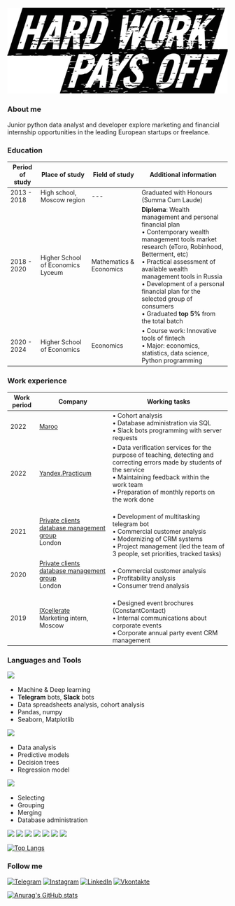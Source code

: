 [![Header](https://github.com/iamchris0/iamchris0/blob/main/Asset/logo.png)](https://www.linkedin.com/in/mnikityuk/)

### About me

Junior python data analyst and developer explore marketing and financial internship opportunities in 
the leading European startups or freelance.

### Education

| Period of study | Place of study | Field of study | Additional information |
| --- | --- | --- | --- |
| 2013 - 2018 | High school, Moscow region | --- | Graduated with Honours (Summa Cum Laude) |
| 2018 - 2020 | Higher School of Economics Lyceum | Mathematics & Economics | **Diploma**: Wealth management and personal financial plan <br>• Contemporary wealth management tools market research (eToro, Robinhood, Betterment, etc) <br>• Practical assessment of available wealth management tools in Russia <br>• Development of a personal financial plan for the selected group of consumers <br>• Graduated **top 5%** from the total batch|
| 2020 - 2024 | Higher School of Economics | Economics | • Course work: Innovative tools of fintech <br>• Major: economics, statistics, data science, Python programming|

### Work experience

| Work period | Company | Working tasks |
| --- | --- | --- |
| 2022 | [Maroo](https://www.maroo.us/) | • Cohort analysis <br>• Database administration via SQL <br>• Slack bots programming with server requests |
| 2022 | [Yandex.Practicum](https://practicum.yandex.ru/) | • Data verification services for the purpose of teaching, detecting and correcting errors made by students of the service <br>• Maintaining feedback within the work team <br>• Preparation of monthly reports on the work done |
| 2021 | [Private clients database management group](https://gobanya.ge/) <br>London | <br>• Development of multitasking telegram bot <br>• Commercial customer analysis <br>• Modernizing of CRM systems <br>• Project management (led the team of 3 people, set priorities, tracked tasks) |
| 2020 | [Private clients database management group](https://gobanya.ge/) <br>London | <br>• Commercial customer analysis <br>• Profitability analysis <br>• Consumer trend analysis |
| 2019 | [IXcellerate](https://ixcellerate.ru/) <br>Marketing intern, Moscow | <br>• Designed event brochures (ConstantContact) <br>• Internal communications about corporate events <br>• Corporate annual party event CRM management |

### Languages and Tools

![](https://img.shields.io/badge/Python-<COLOR>) 

* Machine & Deep learning
* **Telegram** bots, **Slack** bots
* Data spreadsheets analysis, cohort analysis
* Pandas, numpy
* Seaborn, Matplotlib

![](https://img.shields.io/badge/R-blue)

* Data analysis
* Predictive models
* Decision trees
* Regression model

![](https://img.shields.io/badge/SQL-C1C1C1)

* Selecting
* Grouping
* Merging
* Database administration

![](https://img.shields.io/badge/-MS%20Office-orange) ![](https://img.shields.io/badge/-Miro-red) ![](https://img.shields.io/badge/-Figma-violet) ![](https://img.shields.io/badge/-Tableau-FFCC2A) ![](https://img.shields.io/badge/-Prezi-1B56E7) ![](https://img.shields.io/badge/-Power%20BI-E8911A) ![](https://img.shields.io/badge/-GSuite%20toolset%20(Forms%2C%20Sheets%2C%20Docs%2C%20SketchUp)-brightgreen)

[![Top Langs](https://github-readme-stats.vercel.app/api/top-langs/?username=iamchris0&layout=compact)](https://github.com/anuraghazra/github-readme-stats)

### Follow me

[![Telegram](https://img.shields.io/badge/-Telegram-090909?style=for-the-badge&logo=telegram&logoColor=27A0D9)](https://t.me/iamchris0)
[![Instagram](https://img.shields.io/badge/-Instagram-090909?style=for-the-badge&logo=instagram&logoColor=B4068E)](https://www.instagram.com/mike.nikityuk)
[![LinkedIn](https://img.shields.io/badge/-LinkedIn-090909?style=for-the-badge&logo=linkedin&logoColor=007BB6)](https://www.linkedin.com/in/mnikityuk/)
[![Vkontakte](https://img.shields.io/badge/-Vkontakte-090909?style=for-the-badge&logo=Vk&logoColor=4F7DB3)](https://vk.com/m.a.nikityuk)

[![Anurag's GitHub stats](https://github-readme-stats.vercel.app/api?username=iamchris0&show_icons=true&theme=dark)](https://github.com/anuraghazra/github-readme-stats&show_icons=true)